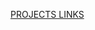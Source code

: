<a href="[https://www.w3schools.com](https://mrtusharsingh.github.io/GTL-Assignment/Assisment)"> PROJECTS LINKS </a>
